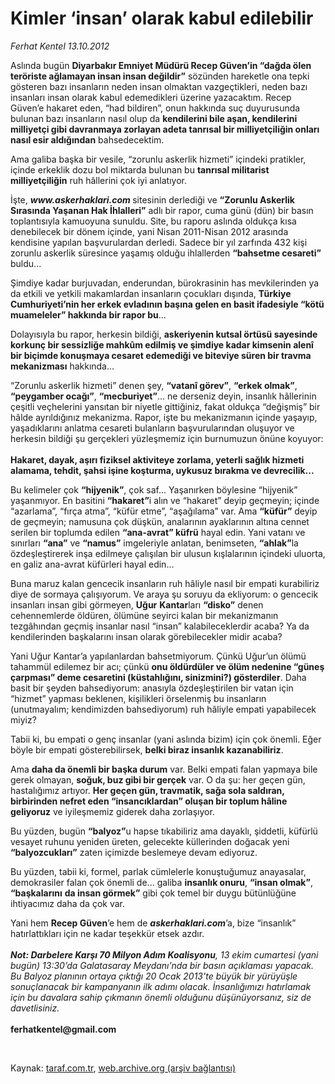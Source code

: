 # Kimler ‘insan’ olarak kabul edilebilir

*Ferhat Kentel 13.10.2012*

<div class="yazi"><p>Aslında bugün <b>Diyarbakır Emniyet Müdürü Recep Güven’in “dağda ölen teröriste ağlamayan insan insan değildir”</b> sözünden hareketle ona tepki gösteren bazı insanların neden insan olmaktan vazgeçtikleri, neden bazı insanları insan olarak kabul edemedikleri üzerine yazacaktım. Recep Güven’e hakaret eden, “had bildiren”, onun hakkında suç duyurusunda bulunan bazı insanların nasıl olup da <b>kendilerini bile aşan, kendilerini milliyetçi gibi davranmaya zorlayan adeta tanrısal bir milliyetçiliğin onları nasıl esir aldığından</b> bahsedecektim. </p>
<p>Ama galiba başka bir vesile, “zorunlu askerlik hizmeti” içindeki pratikler, içinde erkeklik dozu bol miktarda bulunan bu <b>tanrısal militarist milliyetçiliğin</b> ruh hâllerini çok iyi anlatıyor.</p>
<p>İşte, <b><i>www.askerhaklari.com</i> </b>sitesinin derlediği ve <b>“Zorunlu Askerlik Sırasında Yaşanan Hak İhlalleri”</b> adlı bir rapor, cuma günü (dün) bir basın toplantısıyla kamuoyuna sunuldu. Site, bu raporu aslında oldukça kısa denebilecek bir dönem içinde, yani Nisan 2011-Nisan 2012 arasında kendisine yapılan başvurulardan derledi. Sadece bir yıl zarfında 432 kişi zorunlu askerlik süresince yaşamış olduğu ihlallerden <b>“bahsetme cesareti”</b> buldu...</p>
<p>Şimdiye kadar burjuvadan, enderundan, bürokrasinin has mevkilerinden ya da etkili ve yetkili makamlardan insanların çocukları dışında, <b>Türkiye Cumhuriyeti’nin her erkek evladının başına gelen en basit ifadesiyle “kötü muameleler” hakkında bir rapor bu</b>...</p>
<p>Dolayısıyla bu rapor, herkesin bildiği, <b>askeriyenin kutsal örtüsü sayesinde korkunç bir sessizliğe mahkûm edilmiş ve şimdiye kadar kimsenin alenî bir biçimde konuşmaya cesaret edemediği ve biteviye süren bir travma mekanizması</b> hakkında... </p>
<p>“Zorunlu askerlik hizmeti” denen şey, <b>“vatanî görev”</b>, <b>“erkek olmak”</b>, <b>“peygamber ocağı”</b>, <b>“mecburiyet”</b>... ne derseniz deyin, insanlık hâllerinin çeşitli veçhelerini yansıtan bir niyetle gittiğiniz, fakat oldukça “değişmiş” bir hâlde ayrıldığınız mekanizma. Rapor, işte bu mekanizmanın içinde yaşayıp, yaşadıklarını anlatma cesareti bulanların başvurularından oluşuyor ve herkesin bildiği şu gerçekleri yüzleşmemiz için burnumuzun önüne koyuyor:<br/><br/><b>Hakaret, dayak, aşırı fiziksel aktiviteye zorlama, yeterli sağlık hizmeti alamama, tehdit, şahsi işine koşturma, uykusuz bırakma ve devrecilik...</b></p>
<p>Bu kelimeler çok <b>“hijyenik”</b>, çok saf... Yaşanırken böylesine “hijyenik” yaşanmıyor. En basitini <b>“hakaret”</b>i alın ve “hakaret” deyip geçmeyin; içinde “azarlama”, “fırça atma”, “küfür etme”, “aşağılama” var. Ama <b>“küfür”</b> deyip de geçmeyin; namusuna çok düşkün, analarının ayaklarının altına cennet serilen bir toplumda edilen <b>“ana-</b><b>avrat” küfrü</b> hayal edin. Yani vatanı ve sınırları <b>“ana”</b> ve <b>“namus”</b> imgeleriyle anlatan, benimseten, <b>“ahlak”</b>la özdeşleştirerek inşa edilmeye çalışılan bir ulusun kışlalarının içindeki uluorta, en galiz ana-avrat küfürleri hayal edin...</p>
<p>Buna maruz kalan gencecik insanların ruh hâliyle nasıl bir empati kurabiliriz diye de sormaya çalışıyorum. Ve araya şu soruyu da ekliyorum: o gencecik insanları insan gibi görmeyen, <b>Uğur</b> <b>Kantar</b>ları <b>“disko”</b> denen cehennemlerde öldüren, ölümüne seyirci kalan bir mekanizmanın tezgâhından geçmiş insanlar nasıl “insan” kalabileceklerdir acaba? Ya da kendilerinden başkalarını insan olarak görebilecekler midir acaba?</p>
<p>Yani Uğur Kantar’a yapılanlardan bahsetmiyorum. Çünkü Uğur’un ölümü tahammül edilemez bir acı; çünkü <b>onu öldürdüler ve ölüm nedenine “güneş çarpması” deme cesaretini (küstahlığını, sinizmini?) gösterdiler</b>. Daha basit bir şeyden bahsediyorum: anasıyla özdeşleştirilen bir vatan için “hizmet” yapması beklenen, kişilikleri örselenmiş bu insanların (unutmayalım; kendimizden bahsediyorum) ruh hâliyle empati yapabilecek miyiz? </p>
<p>Tabii ki, bu empati o genç insanlar (yani aslında bizim) için çok önemli. Eğer böyle bir empati gösterebilirsek, <b>belki biraz insanlık kazanabiliriz</b>.</p>
<p>Ama <b>daha da önemli bir başka durum</b> var. Belki empati falan yapmaya bile gerek olmayan, <b>soğuk, buz gibi bir gerçek</b> var. O da şu: her geçen gün, hastalığımız artıyor. <b>Her geçen gün, travmatik, sağa sola saldıran, birbirinden nefret eden “insancıklardan” oluşan bir toplum hâline geliyoruz</b> ve iyileşmemiz giderek daha zorlaşıyor.</p>
<p>Bu yüzden, bugün <b>“balyoz”</b>u hapse tıkabiliriz ama dayaklı, şiddetli, küfürlü vesayet ruhunu yeniden üreten, gelecekte küllerinden doğacak yeni <b>“balyozcukları”</b> zaten içimizde beslemeye devam ediyoruz.</p>
<p>Bu yüzden, tabii ki, formel, parlak cümlelerle konuştuğumuz anayasalar, demokrasiler falan çok önemli de... galiba <b>insanlık onuru</b>, <b>“insan olmak”</b>, <b>“başkalarını</b> <b>da insan görmek”</b> gibi çok temel bir duygu bütünlüğüne ihtiyacımız daha da çok var.</p>
<p>Yani hem <b>Recep Güven</b>’e hem de <b><i>askerhaklari.com</i></b>’a, bize “insanlık” hatırlattıkları için ne kadar teşekkür etsek azdır.<br/><br/><b><i>Not: Darbelere Karşı 70 Milyon Adım Koalisyonu</i></b><i>, 13 ekim cumartesi (yani bugün) 13:30’da Galatasaray Meydanı’nda bir basın açıklaması yapacak. Bu Balyoz planının ortaya çıktığı 20 Ocak 2013'te büyük bir yürüyüşle sonuçlanacak bir kampanyanın ilk adımı olacak. İnsanlığımızı hatırlamak için bu davalara sahip çıkmanın önemli olduğunu düşünüyorsanız, siz de davetlisiniz.<br/><br/></i><b>ferhatkentel@gmail.com</b></p>
<p> </p>
</div>

Kaynak: [taraf.com.tr](http://www.taraf.com.tr/ferhat-kentel/makale-kimler-insan-olarak-kabul-edilebilir.htm), [web.archive.org (arşiv bağlantısı)](http://web.archive.org/web/20131115085657/http://www.taraf.com.tr/ferhat-kentel/makale-kimler-insan-olarak-kabul-edilebilir.htm)
